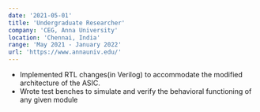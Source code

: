 ```yaml
---
date: '2021-05-01'
title: 'Undergraduate Researcher'
company: 'CEG, Anna University'
location: 'Chennai, India'
range: 'May 2021 - January 2022'
url: 'https://www.annauniv.edu/'
---
```


- Implemented RTL changes(in Verilog) to accommodate the modified architecture of the ASIC.
- Wrote test benches to simulate and verify the behavioral functioning of any given module
